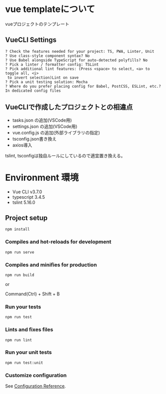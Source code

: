 # vue templateについて

vueプロジェクトのテンプレート  

## VueCLI Settings

```
? Check the features needed for your project: TS, PWA, Linter, Unit
? Use class-style component syntax? No
? Use Babel alongside TypeScript for auto-detected polyfills? No
? Pick a linter / formatter config: TSLint
? Pick additional lint features: (Press <space> to select, <a> to toggle all, <i>
 to invert selection)Lint on save
? Pick a unit testing solution: Mocha
? Where do you prefer placing config for Babel, PostCSS, ESLint, etc.? In dedicated config files
```

## VueCLIで作成したプロジェクトとの相違点

- tasks.json の追加(VSCode用)
- settings.json の追加(VSCode用)
- vue.config.js の追加(外部ライブラリの指定)
- tsconfig.json書き換え
- axios導入

tslint, tsconfigは独自ルールにしているので適宜置き換える。  


# Environment 環境

- Vue CLI v3.7.0
- typescript 3.4.5
- tslint 5.16.0

## Project setup
```
npm install
```

### Compiles and hot-reloads for development
```
npm run serve
```

### Compiles and minifies for production
```
npm run build
```

or

Command(Ctrl) + Shift + B

### Run your tests
```
npm run test
```

### Lints and fixes files
```
npm run lint
```

### Run your unit tests
```
npm run test:unit
```

### Customize configuration
See [Configuration Reference](https://cli.vuejs.org/config/).
